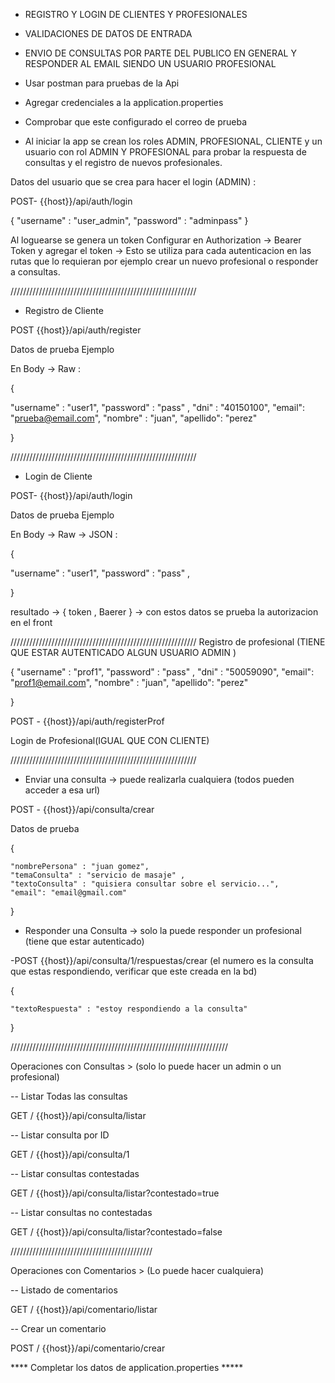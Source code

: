 

- REGISTRO Y LOGIN DE CLIENTES Y PROFESIONALES
- VALIDACIONES DE DATOS DE ENTRADA
- ENVIO DE CONSULTAS POR PARTE DEL PUBLICO EN GENERAL Y RESPONDER AL EMAIL SIENDO UN USUARIO PROFESIONAL
           
- Usar postman para pruebas de la Api
- Agregar credenciales a la application.properties 
- Comprobar que este configurado el correo de prueba
- Al iniciar la app se crean los roles ADMIN, PROFESIONAL, CLIENTE y un usuario con rol ADMIN Y PROFESIONAL para probar
la respuesta de consultas y el registro de nuevos profesionales.

Datos del usuario que se crea para hacer el login (ADMIN) :

POST- {{host}}/api/auth/login

{
"username" : "user_admin",
"password" : "adminpass"
}

Al loguearse se genera un token
Configurar en Authorization -> Bearer Token y agregar el token -> Esto se utiliza para cada autenticacion en las
rutas que lo requieran por ejemplo crear un nuevo profesional o responder a consultas. 


///////////////////////////////////////////////////////////


- Registro de Cliente

POST {{host}}/api/auth/register

Datos de prueba Ejemplo

En Body -> Raw :

{

"username" : "user1",
"password" : "pass" ,
"dni" : "40150100",
"email": "prueba@email.com",
"nombre" :  "juan",
"apellido": "perez"

}

///////////////////////////////////////////////////////////


- Login de Cliente 

POST- {{host}}/api/auth/login


Datos de prueba Ejemplo

En Body -> Raw -> JSON :

{

"username" : "user1",
"password" : "pass" ,

}

resultado -> { token , Baerer } -> con estos datos se prueba la autorizacion en el front



///////////////////////////////////////////////////////////
Registro de profesional (TIENE QUE ESTAR AUTENTICADO ALGUN USUARIO ADMIN )


{
"username" : "prof1",
"password" : "pass" ,
"dni" : "50059090",
"email": "prof1@email.com",
"nombre" :  "juan",
"apellido": "perez"

   }


POST - {{host}}/api/auth/registerProf




Login de Profesional(IGUAL QUE CON CLIENTE)


///////////////////////////////////////////////////////////

- Enviar una consulta -> puede realizarla cualquiera (todos pueden acceder a esa url)

POST - {{host}}/api/consulta/crear

Datos de prueba 

{

    "nombrePersona" : "juan gomez",
    "temaConsulta" : "servicio de masaje" ,
    "textoConsulta" : "quisiera consultar sobre el servicio...",
    "email": "email@gmail.com"

}

- Responder una Consulta -> solo la puede responder un profesional (tiene que estar autenticado)

-POST {{host}}/api/consulta/1/respuestas/crear (el numero es la consulta que estas respondiendo, verificar que este creada en la bd)


{

    "textoRespuesta" : "estoy respondiendo a la consulta"
}




/////////////////////////////////////////////////////////////////////

Operaciones con Consultas > (solo lo puede hacer un admin o un profesional)

-- Listar Todas las consultas 

GET / {{host}}/api/consulta/listar


-- Listar consulta por ID 


GET / {{host}}/api/consulta/1

-- Listar consultas contestadas

GET / {{host}}/api/consulta/listar?contestado=true



-- Listar consultas no contestadas

GET / {{host}}/api/consulta/listar?contestado=false


/////////////////////////////////////////////

Operaciones con Comentarios > (Lo puede hacer cualquiera)

-- Listado de comentarios

GET / {{host}}/api/comentario/listar

-- Crear un comentario 


POST / {{host}}/api/comentario/crear



 **** Completar los datos de application.properties ***** 
